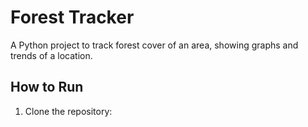 # Forest Tracker  
A Python project to track forest cover of an area, showing graphs and trends of a location.

## How to Run
1. Clone the repository:
